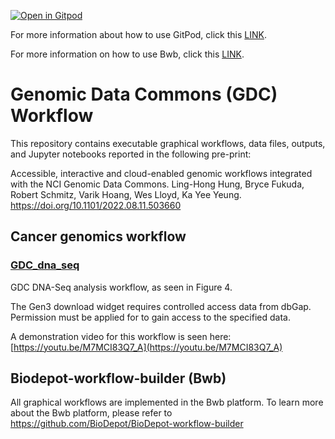[![Open in Gitpod](https://gitpod.io/button/open-in-gitpod.svg)](https://gitpod.io/#https://github.com/Biodepot-workflows/GDC-dna-seq)

For more information about how to use GitPod, click this [LINK](GITPOD.md).

For more information on how to use Bwb, click this [LINK](https://biodepot.github.io/training/).


# Genomic Data Commons (GDC) Workflow

This repository contains executable graphical workflows, data files, outputs, and Jupyter notebooks reported in the following pre-print:

Accessible, interactive and cloud-enabled genomic workflows integrated with the NCI Genomic Data Commons. Ling-Hong Hung, Bryce Fukuda, Robert Schmitz, Varik Hoang, Wes Lloyd, Ka Yee Yeung. https://doi.org/10.1101/2022.08.11.503660

## Cancer genomics workflow

### [GDC_dna_seq](workflow/GDC_dna_seq)

GDC DNA-Seq analysis workflow, as seen in Figure 4.

The Gen3 download widget requires controlled access data from dbGap.  Permission must be applied for to gain access to the specified data.

A demonstration video for this workflow is seen here:
[https://youtu.be/M7MCI83Q7_A](https://youtu.be/M7MCI83Q7_A)

## Biodepot-workflow-builder (Bwb)

All graphical workflows are implemented in the Bwb platform. To learn more about the Bwb platform, please refer to https://github.com/BioDepot/BioDepot-workflow-builder
